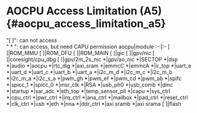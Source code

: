 AOCPU Access Limitation (A5) {#aocpu_access_limitation_a5}
===============
"[ ]": can not access  
" * ": can access, but need CAPU permission
aocpu|module
:-:|:-
[ ]|ROM_MMU
[ ]|ROM_DFU
[ ]|ROM_MAIN
[ ]|gic
[ ]|gpv/nic
[ ]|coresight/cpu_dbg
[ ]|gpv/2m_2s_nic
*|gpv/ao_nic 
*|SECTOP
*|dsp
*|audio
*|aocpu
*|rtc_dig
*|axi_sram
*|emmcC
*|emmcA
*|ir_top
*|uart_e
*|uart_d
*|uart_c
*|uart_b
*|uart_a
*|i2c_m_d
*|i2c_m_c
*|i2c_m_b
*|i2c_m_a
*|i2c_s_a
*|pwm_gh
*|pwm_ef
*|pwm_cd
*|pwm_ab
*|spifc
*|spicc_1
*|spicc_0
*|msr_clk
*|RSA
*|usb_ph0
*|usb_comb
*|dmc
*|startup
*|sar_adc
*|eth_top
*|temp_sensor_pll
*|capu
*|sys_ctrl
*|cpu_ctrl
*|pwr_ctrl
*|irq_ctrl
*|ana_ctrl
*|mailbox
*|pad_ctrl
*|reset_ctrl
*|clk_ctrl
*|usb
*|eth
*|nna
*|ddr_ctrl
*|axi sramb
*|axi srama
[ ]|flash

